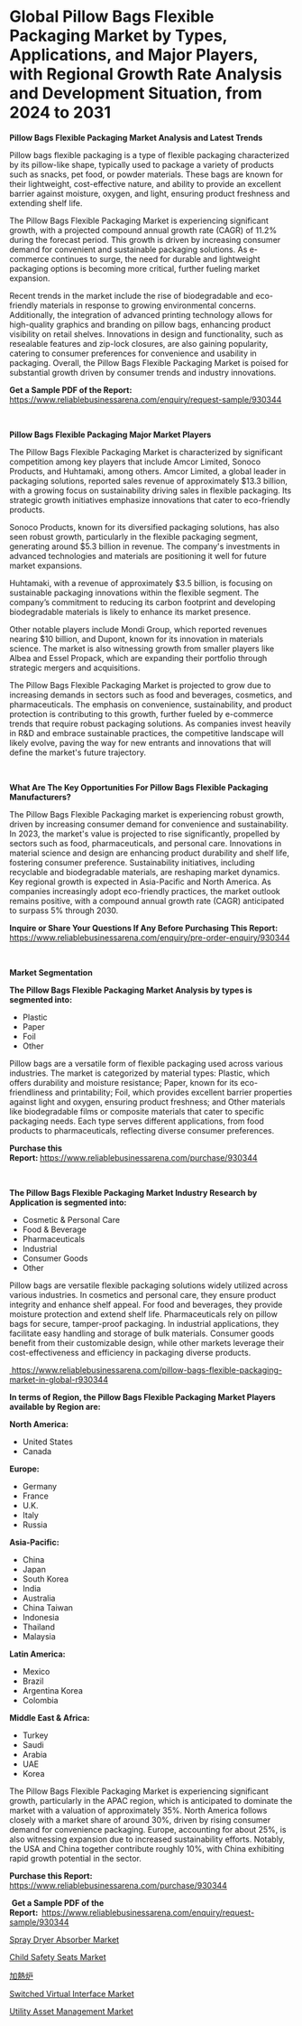 <p><h1>Global Pillow Bags Flexible Packaging Market by Types, Applications, and Major Players, with Regional Growth Rate Analysis and Development Situation, from 2024 to 2031</h1></p><p><strong>Pillow Bags Flexible Packaging Market Analysis and Latest Trends</strong></p>
<p><p>Pillow bags flexible packaging is a type of flexible packaging characterized by its pillow-like shape, typically used to package a variety of products such as snacks, pet food, or powder materials. These bags are known for their lightweight, cost-effective nature, and ability to provide an excellent barrier against moisture, oxygen, and light, ensuring product freshness and extending shelf life.</p><p>The Pillow Bags Flexible Packaging Market is experiencing significant growth, with a projected compound annual growth rate (CAGR) of 11.2% during the forecast period. This growth is driven by increasing consumer demand for convenient and sustainable packaging solutions. As e-commerce continues to surge, the need for durable and lightweight packaging options is becoming more critical, further fueling market expansion.</p><p>Recent trends in the market include the rise of biodegradable and eco-friendly materials in response to growing environmental concerns. Additionally, the integration of advanced printing technology allows for high-quality graphics and branding on pillow bags, enhancing product visibility on retail shelves. Innovations in design and functionality, such as resealable features and zip-lock closures, are also gaining popularity, catering to consumer preferences for convenience and usability in packaging. Overall, the Pillow Bags Flexible Packaging Market is poised for substantial growth driven by consumer trends and industry innovations.</p></p>
<p><strong>Get a Sample PDF of the Report:&nbsp;</strong> <a href="https://www.reliablebusinessarena.com/enquiry/request-sample/930344">https://www.reliablebusinessarena.com/enquiry/request-sample/930344</a></p>
<p>&nbsp;</p>
<p><strong>Pillow Bags Flexible Packaging Major Market Players</strong></p>
<p><p>The Pillow Bags Flexible Packaging Market is characterized by significant competition among key players that include Amcor Limited, Sonoco Products, and Huhtamaki, among others. Amcor Limited, a global leader in packaging solutions, reported sales revenue of approximately $13.3 billion, with a growing focus on sustainability driving sales in flexible packaging. Its strategic growth initiatives emphasize innovations that cater to eco-friendly products.</p><p>Sonoco Products, known for its diversified packaging solutions, has also seen robust growth, particularly in the flexible packaging segment, generating around $5.3 billion in revenue. The company's investments in advanced technologies and materials are positioning it well for future market expansions.</p><p>Huhtamaki, with a revenue of approximately $3.5 billion, is focusing on sustainable packaging innovations within the flexible segment. The company’s commitment to reducing its carbon footprint and developing biodegradable materials is likely to enhance its market presence.</p><p>Other notable players include Mondi Group, which reported revenues nearing $10 billion, and Dupont, known for its innovation in materials science. The market is also witnessing growth from smaller players like Albea and Essel Propack, which are expanding their portfolio through strategic mergers and acquisitions.</p><p>The Pillow Bags Flexible Packaging Market is projected to grow due to increasing demands in sectors such as food and beverages, cosmetics, and pharmaceuticals. The emphasis on convenience, sustainability, and product protection is contributing to this growth, further fueled by e-commerce trends that require robust packaging solutions. As companies invest heavily in R&D and embrace sustainable practices, the competitive landscape will likely evolve, paving the way for new entrants and innovations that will define the market's future trajectory.</p></p>
<p>&nbsp;</p>
<p><strong>What Are The Key Opportunities For Pillow Bags Flexible Packaging Manufacturers?</strong></p>
<p><p>The Pillow Bags Flexible Packaging market is experiencing robust growth, driven by increasing consumer demand for convenience and sustainability. In 2023, the market's value is projected to rise significantly, propelled by sectors such as food, pharmaceuticals, and personal care. Innovations in material science and design are enhancing product durability and shelf life, fostering consumer preference. Sustainability initiatives, including recyclable and biodegradable materials, are reshaping market dynamics. Key regional growth is expected in Asia-Pacific and North America. As companies increasingly adopt eco-friendly practices, the market outlook remains positive, with a compound annual growth rate (CAGR) anticipated to surpass 5% through 2030.</p></p>
<p><strong>Inquire or Share Your Questions If Any Before Purchasing This Report:</strong> <a href="https://www.reliablebusinessarena.com/enquiry/pre-order-enquiry/930344">https://www.reliablebusinessarena.com/enquiry/pre-order-enquiry/930344</a></p>
<p>&nbsp;</p>
<p><strong>Market Segmentation</strong></p>
<p><strong>The Pillow Bags Flexible Packaging Market Analysis by types is segmented into:</strong></p>
<p><ul><li>Plastic</li><li>Paper</li><li>Foil</li><li>Other</li></ul></p>
<p><p>Pillow bags are a versatile form of flexible packaging used across various industries. The market is categorized by material types: Plastic, which offers durability and moisture resistance; Paper, known for its eco-friendliness and printability; Foil, which provides excellent barrier properties against light and oxygen, ensuring product freshness; and Other materials like biodegradable films or composite materials that cater to specific packaging needs. Each type serves different applications, from food products to pharmaceuticals, reflecting diverse consumer preferences.</p></p>
<p><strong>Purchase this Report:&nbsp;</strong><a href="https://www.reliablebusinessarena.com/purchase/930344">https://www.reliablebusinessarena.com/purchase/930344</a></p>
<p>&nbsp;</p>
<p><strong>The Pillow Bags Flexible Packaging Market Industry Research by Application is segmented into:</strong></p>
<p><ul><li>Cosmetic & Personal Care</li><li>Food & Beverage</li><li>Pharmaceuticals</li><li>Industrial</li><li>Consumer Goods</li><li>Other</li></ul></p>
<p><p>Pillow bags are versatile flexible packaging solutions widely utilized across various industries. In cosmetics and personal care, they ensure product integrity and enhance shelf appeal. For food and beverages, they provide moisture protection and extend shelf life. Pharmaceuticals rely on pillow bags for secure, tamper-proof packaging. In industrial applications, they facilitate easy handling and storage of bulk materials. Consumer goods benefit from their customizable design, while other markets leverage their cost-effectiveness and efficiency in packaging diverse products.</p></p>
<p><a href="https://www.reliablebusinessarena.com/pillow-bags-flexible-packaging-market-in-global-r930344">&nbsp;https://www.reliablebusinessarena.com/pillow-bags-flexible-packaging-market-in-global-r930344</a></p>
<p><strong>In terms of Region, the Pillow Bags Flexible Packaging Market Players available by Region are:</strong></p>
<p>
    <p> <strong> North America: </strong>
        <ul>
            <li>United States</li>
            <li>Canada</li>
        </ul>
        </p> 
    <p> <strong> Europe: </strong>
        <ul>
            <li>Germany</li>
            <li>France</li>
            <li>U.K.</li>
            <li>Italy</li>
            <li>Russia</li>
        </ul>
        </p> 
    <p> <strong> Asia-Pacific: </strong>
        <ul>
            <li>China</li>
            <li>Japan</li>
            <li>South Korea</li>
            <li>India</li>
            <li>Australia</li>
            <li>China Taiwan</li>
            <li>Indonesia</li>
            <li>Thailand</li>
            <li>Malaysia</li>
        </ul>
        </p> 
    <p> <strong> Latin America: </strong>
        <ul>
            <li>Mexico</li>
            <li>Brazil</li>
            <li>Argentina Korea</li>
            <li>Colombia</li>
        </ul>
        </p> 
    <p> <strong> Middle East & Africa: </strong>
        <ul>
            <li>Turkey</li>
            <li>Saudi</li>
            <li>Arabia</li>
            <li>UAE</li>
            <li>Korea</li>
        </ul>
    </p>
    </p>
<p><p>The Pillow Bags Flexible Packaging Market is experiencing significant growth, particularly in the APAC region, which is anticipated to dominate the market with a valuation of approximately 35%. North America follows closely with a market share of around 30%, driven by rising consumer demand for convenience packaging. Europe, accounting for about 25%, is also witnessing expansion due to increased sustainability efforts. Notably, the USA and China together contribute roughly 10%, with China exhibiting rapid growth potential in the sector.</p></p>
<p><strong>Purchase this Report: </strong><a href="https://www.reliablebusinessarena.com/purchase/930344">https://www.reliablebusinessarena.com/purchase/930344</a></p>
<p>&nbsp;<strong>Get a Sample PDF of the Report:&nbsp;&nbsp;</strong><a href="https://www.reliablebusinessarena.com/enquiry/request-sample/930344">https://www.reliablebusinessarena.com/enquiry/request-sample/930344</a></p>
<p><strong></strong></p>
<p><p><a href="https://medium.com/@rosebarnett1936/strategic-market-insights-into-the-global-spray-dryer-absorber-market-2024-2031-fea54abd629d">Spray Dryer Absorber Market</a></p><p><a href="https://issuu.com/reportprime-2/docs/child-safety-seats-market-size-2030_eeca1e9c5d1b43">Child Safety Seats Market</a></p><p><a href="https://medium.com/@nickolej2mc/heating-furnace-market-%E3%81%AF-%E3%82%B3%E3%82%B9%E3%83%88%E7%AE%A1%E7%90%86%E3%81%A8%E5%8A%B9%E7%8E%87%E5%90%91%E4%B8%8A%E3%82%92%E5%84%AA%E5%85%88%E3%81%97%E3%81%BE%E3%81%99-%E3%81%95%E3%82%89%E3%81%AB-%E5%A0%B1%E5%91%8A%E6%9B%B8%E3%81%AF%E5%B8%82%E5%A0%B4%E3%81%AE%E9%9C%80%E8%A6%81%E9%9D%A2%E3%81%A8%E4%BE%9B%E7%B5%A6%E9%9D%A2%E3%81%AE%E4%B8%A1%E6%96%B9%E3%82%92%E3%82%AB%E3%83%90%E3%83%BC%E3%81%97%E3%81%A6%E3%81%84%E3%81%BE%E3%81%99-heating-furnace-%E5%B8%82%E5%A0%B4%E3%81%AF-08e0d3f8e35e">加熱炉</a></p><p><a href="https://issuu.com/reportprime-2/docs/switched-virtual-interface-market-s_8f66309394c31d">Switched Virtual Interface Market</a></p><p><a href="https://www.linkedin.com/pulse/utility-asset-management-market-share-size-trends-industry-4ek5f?trackingId=qVWb4bETRqW%2BXKHgwTcR9A%3D%3D">Utility Asset Management Market</a></p></p>